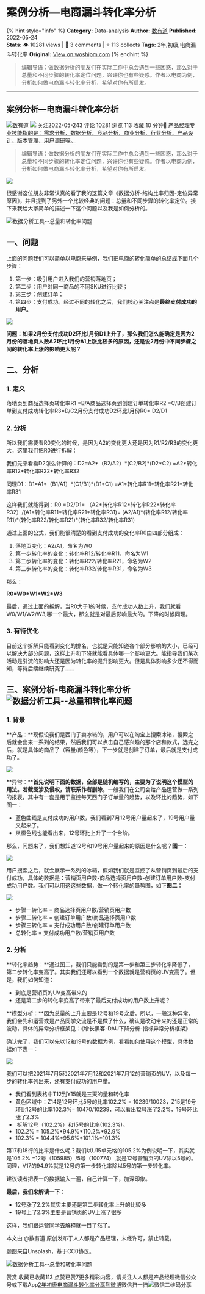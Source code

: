 # 案例分析—电商漏斗转化率分析
{% hint style="info" %}
**Category:** Data-analysis
**Author:** [数有道](https://www.woshipm.com/u/774371)
**Published:** 2022-05-24  
**Stats:** 👁️ 10281 views | 💬 3 comments | ⭐ 113 collects
**Tags:** 2年,初级,电商漏斗转化率
**Original:** [View on woshipm.com](https://www.woshipm.com/data-analysis/5451093.html)
{% endhint %}
> 编辑导语：做数据分析的朋友们在实际工作中总会遇到一些困惑，那么对于总量和不同步骤的转化率定位问题，兴许你也有些疑惑。作者以电商为例，分析如何做电商漏斗转化率分析，希望对你有所启发。

---

## 案例分析—电商漏斗转化率分析

[![](https://image.woshipm.com/wp-files/2022/05/1XZPIa108xSPw844lgA0.jpg!/both/72x72)](https://www.woshipm.com/u/774371)[数有道](https://www.woshipm.com/u/774371) ![](https://static.woshipm.com/tag/1101_1@2x.png) 关注2022-05-243 评论 10281 浏览 113 收藏 10 分钟[🔗 产品经理专业技能指的是：需求分析、数据分析、竞品分析、商业分析、行业分析、产品设计、版本管理、用户调研等。](https://ke.qidianla.com/courses/90pm)

> 编辑导语：做数据分析的朋友们在实际工作中总会遇到一些困惑，那么对于总量和不同步骤的转化率定位问题，兴许你也有些疑惑。作者以电商为例，分析如何做电商漏斗转化率分析，希望对你有所启发。

![](https://image.yunyingpai.com/wp/2022/05/Fx2YJwovmDAG1efeAYrd.webp)

很感谢这位朋友非常认真的看了我的这篇文章《数据分析-结构比率归因-定位异常原因》，并且提到了另外一个比较经典的问题：总量和不同步骤的转化率定位。接下来我给大家简单的描述一下这个问题以及我是如何分析的。

![数据分析工具--总量和转化率问题](https://image.yunyingpai.com/wp/2022/05/2UnyHdFmTKrY9m8qnpxr.png)

## 一、问题

上面的问题我们可以简单以电商来举例，我们把电商的转化简单的总结成下面几个步骤：

1.  第一步：吸引用户进入我们的营销落地页；
2.  第二步：用户对同一商品的不同SKU进行比较；
3.  第三步：创建订单；
4.  第四步：支付成功。经过不同的转化之后，我们核心关注点是**最终支付成功的用户。**

![](https://image.yunyingpai.com/wp/2022/05/Pyeqmhed9XasqKdajQgx.png)

**问题：如果2月份支付成功D2环比1月份D1上升了，那么我们怎么能确定是因为2月份的落地页人数A2环比1月份A1上涨比较多的原因，还是说2月份中不同步骤之间的转化率上涨的影响更大呢？**

## 二、分析

### 1\. 定义

落地页到商品选择页转化率R1 =B/A商品选择页到创建订单转化率R2 =C/B创建订单到支付成功转化率R3=D/C2月份支付成功D2环比1月份R0= D2/D1

### 2\. 分析

所以我们需要看R0变化的时候，是因为A2的变化更大还是因为R1/R2/R3的变化更大，这里我们把R0进行拆解：

我们先来看看D2怎么计算的：D2=A2\*（B2/A2）\*(C2/B2)\*(D2\*C2) =A2\*转化率R12\*转化率R22\*转化率R32

同理D1：D1=A1\*（B1/A1）\*(C1/B1)\*(D1\*C1) =A1\*转化率R11\*转化率R21\*转化率R31

这样我们就能得到：R0 =D2/D1= （A2\*转化率R12\*转化率R22\*转化率R32）/(A1\*转化率R11\*转化率R21\*转化率R31)= (A2/A1)\*(转化率R12/转化率R11)\*(转化率R22/转化率R21)\*(转化率R32/转化率R31)

通过上面的公式，我们能很清楚的看到支付成功的变化率R0由四部分组成：

1.  落地页变化：A2/A1，命名为W0
2.  第一步转化率的变化：转化率R12/转化率R11，命名为W1
3.  第二步转化率的变化：转化率R22/转化率R21，命名为W2
4.  第三步转化率的变化：转化率R32/转化率R31，命名为W3

那么：

**R0=W0\*W1\*W2\*W3**

最后，通过上面的拆解，当R0大于1的时候，支付成功人数上升，我们就看W0/W1/W2/W3,哪一个最大，那么就是对最后影响最大的。下降的时候同理。

### 3\. 有待优化

目前这个拆解只能看到变化的排名，也就是只能知道各个部分影响的大小，已经可以解决大部分问题，这样上升和下降就能看具体哪一个影响更大。能指导我们某次活动是引流的影响大还是因为转化率的提升影响更大。但是具体影响多少还不得而知，等待后续继续研究了……

## 三、案例分析-电商漏斗转化率分析![数据分析工具--总量和转化率问题](https://image.yunyingpai.com/wp/2022/05/WCdT85nFSeWftbePHzUj.png)

### 1\. 背景

**产品：**现假设我们是西门子卖冰箱的，用户可以在淘宝上搜索冰箱，搜索之后就会出来一系列的结果，然后我们可以点击自己感兴趣的那个店和款式，选完之后，就是具体的商品了（容量/颜色等），下一步就是创建了订单，最后就是支付成功了。

![](https://image.yunyingpai.com/wp/2022/05/JweXtmxMuxt1bLo6IrkB.png)

**异常：****首先说明下面的数据，全部是随机编写的，主要为了说明这个模型的用法。若截图涉及侵权，请联系作者删除**。一般我们在公司会给产品运营做一系列的报表，其中有一套是用于监控每天西门子订单量的趋势，以及环比的趋势，如下图一：

*   蓝色曲线是支付成功的用户数，我们看到7月12号用户量起来了，19号用户量又起来了。
*   从橙色线也能看出来，12号环比上升了一个台阶。

那么，问题来了，我们想知道12号和19号用户量起来的原因是什么呢？**图一：**

![](https://image.yunyingpai.com/wp/2022/05/ogbUTYSZ4qAfOpio7zZ7.png)

用户搜索之后，就会展示一系列的冰箱，假如我们就是监控了从营销页到最后的支付成功，具体的数据是：营销页用户数-商品选择页用户数-创建订单用户数-支付成功用户数。我们可以用这这些数据，做一个转化率的趋势图，如下**图二：**

![](https://image.yunyingpai.com/wp/2022/05/7RZD7xlqJ7qmDpTG4K8O.png)

*   步骤一转化率 = 商品选择页用户数/营销页用户数
*   步骤二转化率 = 创建订单用户数/商品选择页用户数
*   步骤三转化率 = 支付成功用户数/创建订单用户数
*   总转化率 = 支付成功用户数/营销页用户数

### 2\. 分析

**转化率趋势：**通过图二，我们只能看到的是第一步和第三步转化率降低了，第二步转化率变高了。其实我们还可以看到一个数据就是营销页的UV变高了。但是，我们如何知道：

*   到底是营销页的UV变高带来的
*   还是第二步的转化率变高了带来了最后支付成功的用户数上升呢？

**模型分析：**因为总量的上升主要是12号和19号之后。所以，一般这种异常，我们会先和运营或是产品同学交流是不是做了什么，确认是改动带来的还是正常的波动，具体的异常分析框架见：《增长黑客-DAU下降分析-指标异常分析框架》

确认完了，我们可以先以12和19号的数据为例，看看如何使用这个模型，具体数据如下表一：

![](https://image.yunyingpai.com/wp/2022/05/2HIolNTWe3NKvOO9Yfw4.png)

我们可以把2021年7月5和2021年7月12和2021年7月12的营销页的UV，以及每一步的转化率列出来，还有支付成功的用户量。

*   我们看到表格中T12到Y15就是三天的量和转化率
*   黄色区域中：Z14是12号环比5号的比率102.2% = 10239/10023，Z15是19号环比12号的比率102.3%= 10470/10239，可以看出12号涨了2.2%，19号环比涨了2.3%
*    拆解12号（102.2%）和15号的比率(102.3%)。
*   102.2% = 105.2%\*94.9%\*110.2%\*92.9%
*   102.3% = 104.4%\*95.6%\*101.1%\*101.3%

第17和18行的比率是什么呢？我们以U15单元格的105.2%为例说明一下，其实就是105.2% =12号（105985）/5号（100774）,就是12号营销页的UV除以5号的。同理，V17的94.9%就是12号的第一步转化率除以5号的第一步转化率。

建议读者把表一的数据输入一遍，自己计算一下，加深印象。

**最后，我们来解读一下：**

*   12号涨了2.2%其实主要还是第二步转化率上升的比较多
*   19号上了2.3%主要是营销页的UV上涨了很多

这样，我们跟运营同学去解释就一目了然了。

本文由 @数有道 原创发布于人人都是产品经理，未经许可，禁止转载。

题图来自Unsplash，基于CC0协议。

![数据分析工具--总量和转化率问题](https://image.yunyingpai.com/wp/2022/05/mrttKG1yD9BAMf0bbW9m.png)

赞赏 收藏已收藏113 点赞已赞7更多精彩内容，请关注人人都是产品经理微信公众号或下载App[2年](https://www.woshipm.com/tag/2%e5%b9%b4)[初级](https://www.woshipm.com/tag/%e5%88%9d%e7%ba%a7)[电商漏斗转化率](https://www.woshipm.com/tag/%e7%94%b5%e5%95%86%e6%bc%8f%e6%96%97%e8%bd%ac%e5%8c%96%e7%8e%87)[分享到微博](https://service.weibo.com/share/share.php?appkey=2775287854&title=案例分析—电商漏斗转化率分析&url=https://www.woshipm.com/data-analysis/5451093.html&pic=https://image.yunyingpai.com/wp/2022/05/Fx2YJwovmDAG1efeAYrd.webp)微信扫一扫![微信二维码](https://api.pwmqr.com/qrcode/create/?url=https://www.woshipm.com/data-analysis/5451093.html)分享